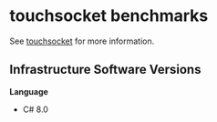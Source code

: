 # touchsocket benchmarks

See [touchsocket](https://touchsocket.net/) for more information.

## Infrastructure Software Versions

**Language**

* C# 8.0


